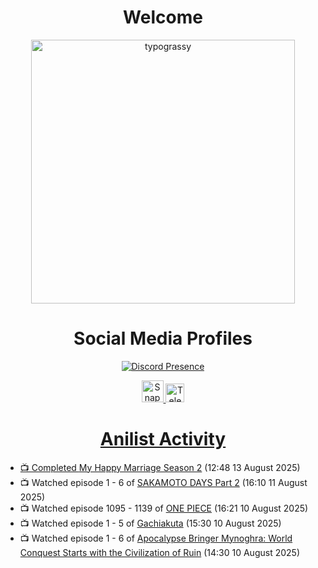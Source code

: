 <div align="center">

# Welcome
<a href="https://github.com/kawarimidoll/typograssy">
    <img alt="typograssy" src="https://typograssy.deno.dev/api?text=%E3%82%88%E3%81%86%E3%81%93%E3%81%9D%E3%81%BF%E3%81%AA%E3%81%95%E3%82%93%20-%20Sheby--&&l0=none&l1=82d9d0&l2=027353&l3=038c4c&l4=01402e&bg=none&frame=none&speed=100&comment=" width="421.99">
</a>

</div>

<div align="center">

# Social Media Profiles

[![Discord Presence](https://lanyard.cnrad.dev/api/612532963938271232)](https://discord.com/users/612532963938271232)


<a href="https://www.snapchat.com/add/a.sheby" title="Snapchat Profile">
    <img src="https://www.freepnglogos.com/uploads/snapchat-logo-png-0.png" width="35" alt="Snapchat Logo" />


<a href="https://t.me/ASheby" title="Telegram Profile">
    <img src="https://www.freepnglogos.com/uploads/telegram-logo-png-0.png" width="30" alt="Telegram Logo" />


</div>

<div align="center">

# Anilist Activity

</div>

<!-- ANILIST_ACTIVITY:start -->

-   📺 Completed [My Happy Marriage Season 2](https://anilist.co/anime/169441) (12:48 13 August 2025)
-   📺 Watched episode 1 - 6 of [SAKAMOTO DAYS Part 2](https://anilist.co/anime/184237) (16:10 11 August 2025)
-   📺 Watched episode 1095 - 1139 of [ONE PIECE](https://anilist.co/anime/21) (16:21 10 August 2025)
-   📺 Watched episode 1 - 5 of [Gachiakuta](https://anilist.co/anime/178025) (15:30 10 August 2025)
-   📺 Watched episode 1 - 6 of [Apocalypse Bringer Mynoghra: World Conquest Starts with the Civilization of Ruin](https://anilist.co/anime/178433) (14:30 10 August 2025)

<!-- ANILIST_ACTIVITY:end -->
